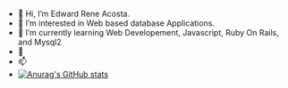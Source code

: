 - 👋 Hi, I’m Edward Rene Acosta.
- 👀 I’m interested in Web based database Applications.
- 🌱 I’m currently learning Web Developement, Javascript, Ruby On Rails, and Mysql2 
- 💞️ 
- 📫 
- [![Anurag's GitHub stats](https://github-readme-stats.vercel.app/api?username=EdwardAcosta&count_private=true)](https://github.com/EdwardAcosta/github-readme-stats)
